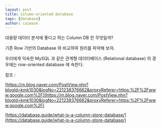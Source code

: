 ```yaml
---
layout: post
title: Column-oriented Database
tags: [Database]
author: caimask
---
```


대용량 데이터 분석에 좋다고 하는 Column DB 란 무엇일까?

기존 Row 기반의 Database 와 비교하여 원리를 파악해 보자.

우리에게 익숙한 MySQL 과 같은 관계형 데이터베이스 (Relational database) 의 경우에는 row-oriented database 에 속한다.





참조 :

[https://m.blog.naver.com/PostView.nhn?blogId=kmk1030&logNo=221238376662&proxyReferer=https:%2F%2Fwww.google.com%2F](https://m.blog.naver.com/PostView.nhn?blogId=kmk1030&logNo=221238376662&proxyReferer=https:%2F%2Fwww.google.com%2F)

[https://database.guide/what-is-a-column-store-database/](https://database.guide/what-is-a-column-store-database/)
